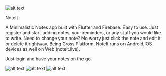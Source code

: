 ![alt text](https://user-images.githubusercontent.com/55880923/111069791-b516f780-84f4-11eb-8af6-bdb33bdded0a.png)

NoteIt

A Minimalistic Notes app built with Flutter and Firebase.
Easy to use.
Just register and start adding notes, your reminders, or any stuff you would like to write.
Need to change your note? No worry just click the note and edit it or delete it rightway.
Being Cross Platform, NoteIt runs on Android,IOS devices as well on Web (noteit.live).

Just login and have your notes on the go.

![alt text](https://user-images.githubusercontent.com/55880923/111069859-0de69000-84f5-11eb-8d75-9672051564c8.png)
![alt text](https://user-images.githubusercontent.com/55880923/111069919-5736df80-84f5-11eb-9701-c2e728451ad7.png)
![alt text](https://user-images.githubusercontent.com/55880923/111069903-48502d00-84f5-11eb-9638-d46125287760.png)
